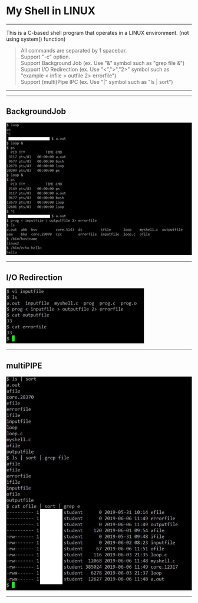 My Shell in LINUX
====================

- - -
This is a C-based shell program that operates in a LINUX environment. (not using system() function)
> All commands are separated by 1 spacebar. <br>
> Support "-c" option.<br>
> Support Background Job (ex. Use "&" symbol such as "grep file &")<br>
> Support I/O Redirection (ex. Use "<",">","2>" symbol such as "example < infile > outfile 2> errorfile")<br>
> Support (multi)Pipe IPC (ex. Use "|" symbol such as "ls | sort")<br>
- - -

- - -
BackgroundJob
-----------------
![Background Job](BackgroundJob&IOredirection.JPG)
- - -
I/O Redirection
-----------------
![I/O Redirection](IOredirection.JPG)
- - -
multiPIPE
-----------
![multipipe](multiPIPE.JPG)
- - -
